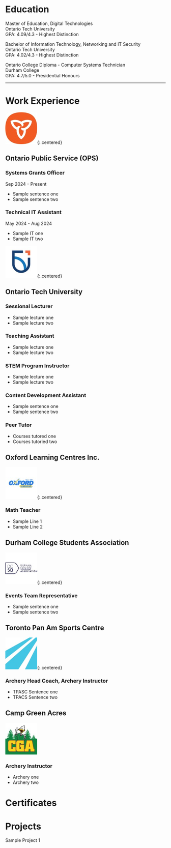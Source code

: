 <link rel="icon" type="image/png" href="/assets/Profile_Pic_Zoom_Png.png">

# Education
Master of Education, Digital Technologies  
Ontario Tech University  
GPA: 4.09/4.3 - Highest Distinction  

Bachelor of Information Technology, Networking and IT Security  
Ontario Tech University  
GPA: 4.02/4.3 - Highest Distinction  

Ontario College Diploma - Computer Systems Technician  
Durham College  
GPA: 4.7/5.0 - Presidential Honours  

<hr>

# Work Experience

![OPS Logo](/assets/ontario_public_service_leadership_logo.jpg){:.centered}
## Ontario Public Service (OPS)

### Systems Grants Officer
Sep 2024 - Present
- Sample sentence one
- Sample sentence two

### Technical IT Assistant
May 2024 - Aug 2024
- Sample IT one
- Sample IT two

![OTU Logo](/assets/uoit_logo.jpg){:.centered}
## Ontario Tech University

### Sessional Lecturer
- Sample lecture one
- Sample lecture two

### Teaching Assistant
- Sample lecture one
- Sample lecture two

### STEM Program Instructor
- Sample lecture one
- Sample lecture two

### Content Development Assistant
- Sample sentence one
- Sample sentence two

### Peer Tutor
- Courses tutored one
- Courses tutoried two

## Oxford Learning Centres Inc.
![Oxford Logo](/assets/oxford_learning_center_logo.jpg){:.centered}

### Math Teacher
- Sample Line 1
- Sample Line 2

## Durham College Students Association
![DCSA Logo](/assets/durham_college_students_inc_logo.jpg){:.centered}

### Events Team Representative
- Sample sentence one
- Sample sentence two

## Toronto Pan Am Sports Centre
![TPASC Logo](/assets/toronto_pan_am_centre_logo.jpg){:.centered}

### Archery Head Coach, Archery Instructor
- TPASC Sentence one
- TPACS Sentence two

## Camp Green Acres
![CGA Logo](/assets/campgreenacres_logo.jpg)

### Archery Instructor
- Archery one
- Archery two

# Certificates


# Projects
Sample Project 1
